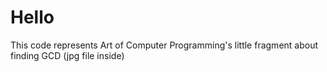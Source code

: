 # Hello
This code represents Art of Computer Programming's little fragment about finding GCD (jpg file inside)
